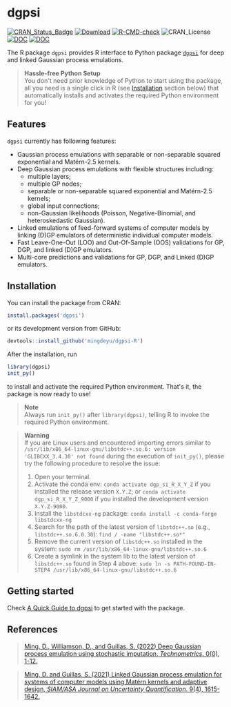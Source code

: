 # dgpsi
  [![CRAN_Status_Badge](https://www.r-pkg.org/badges/version/dgpsi)](https://CRAN.R-project.org/package=dgpsi)
  [![Download](https://cranlogs.r-pkg.org/badges/grand-total/dgpsi?color=brightgreen)](https://CRAN.R-project.org/package=dgpsi)
  [![R-CMD-check](https://github.com/mingdeyu/dgpsi_R/actions/workflows/R-CMD-check.yaml/badge.svg)](https://github.com/mingdeyu/dgpsi-R/actions/workflows/R-CMD-check.yaml)
  ![CRAN_License](https://img.shields.io/cran/l/dgpsi?color=green)
  [![DOC](https://img.shields.io/badge/DOC-Linked%20GP-informational)](https://epubs.siam.org/doi/abs/10.1137/20M1323771)
  [![DOC](https://img.shields.io/badge/DOC-Deep%20GP-informational)](https://doi.org/10.1080/00401706.2022.2124311)
  
The R package `dgpsi` provides R interface to Python package [`dgpsi`](https://github.com/mingdeyu/DGP) for deep and linked Gaussian process emulations. 

> **Hassle-free Python Setup**  
> You don't need prior knowledge of Python to start using the package, all you need is a single click in R (see [Installation](#installation) section below) that automatically installs and activates the required Python environment for you!

## Features
`dgpsi` currently has following features:

* Gaussian process emulations with separable or non-separable squared exponential and Mat&eacute;rn-2.5 kernels.
* Deep Gaussian process emulations with flexible structures including: 
    - multiple layers;
    - multiple GP nodes;
    - separable or non-separable squared exponential and Mat&eacute;rn-2.5 kernels;
    - global input connections;
    - non-Gaussian likelihoods (Poisson, Negative-Binomial, and heteroskedastic Gaussian).
* Linked emulations of feed-forward systems of computer models by linking (D)GP emulators of deterministic individual computer models.
* Fast Leave-One-Out (LOO) and Out-Of-Sample (OOS) validations for GP, DGP, and linked (D)GP emulators.
* Multi-core predictions and validations for GP, DGP, and Linked (D)GP emulators.

## Installation
You can install the package from CRAN:

```r
install.packages('dgpsi')
```

or its development version from GitHub:

```r
devtools::install_github('mingdeyu/dgpsi-R')
```

After the installation, run 

```r
library(dgpsi)
init_py()
```

to install and activate the required Python environment. That's it, the package is now ready to use!

> **Note**  
> Always run `init_py()` after `library(dgpsi)`, telling R to invoke the required Python environment.

> **Warning**  
> If you are Linux users and encountered importing errors similar to
> `/usr/lib/x86_64-linux-gnu/libstdc++.so.6: version 'GLIBCXX_3.4.30' not found`
> during the execution of `init_py()`, please try the following procedure to resolve the issue:
> 
> 1. Open your terminal.
> 2. Activate the conda env:
>    `conda activate dgp_si_R_X_Y_Z` if you installed the release version `X.Y.Z`; or
>    `conda activate dgp_si_R_X_Y_Z_9000` if you installed the development version `X.Y.Z-9000`.
> 3. Install the `libstdcxx-ng` package:
>    `conda install -c conda-forge libstdcxx-ng`
> 4. Search for the path of the latest version of `libstdc++.so` (e.g., `libstdc++.so.6.0.30`):
>    `find / -name "libstdc++.so*"`
> 5. Remove the current version of `libstdc++.so` installed in the system:
>    `sudo rm /usr/lib/x86_64-linux-gnu/libstdc++.so.6`
> 6. Create a symlink in the system lib to the latest version of `libstdc++.so` found in Step 4 above:
>    `sudo ln -s PATH-FOUND-IN-STEP4 /usr/lib/x86_64-linux-gnu/libstdc++.so.6`

## Getting started
Check [A Quick Guide to dgpsi](https://mingdeyu.github.io/dgpsi-R/articles/dgpsi.html) to get started with the package.

## References
> [Ming, D., Williamson, D., and Guillas, S. (2022) Deep Gaussian process emulation using stochastic imputation. <i>Technometrics</i>. 0(0), 1-12.](https://doi.org/10.1080/00401706.2022.2124311)

> [Ming, D. and Guillas, S. (2021) Linked Gaussian process emulation for systems of computer models using Mat&eacute;rn kernels and adaptive design, <i>SIAM/ASA Journal on Uncertainty Quantification</i>. 9(4), 1615-1642.](https://epubs.siam.org/doi/abs/10.1137/20M1323771)

